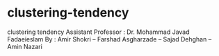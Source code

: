 # clustering-tendency
clustering tendency
Assistant Professor : 
Dr. Mohammad Javad Fadaeieslam
By : 
Amir Shokri – Farshad Asgharzade – Sajad Dehghan – Amin Nazari
